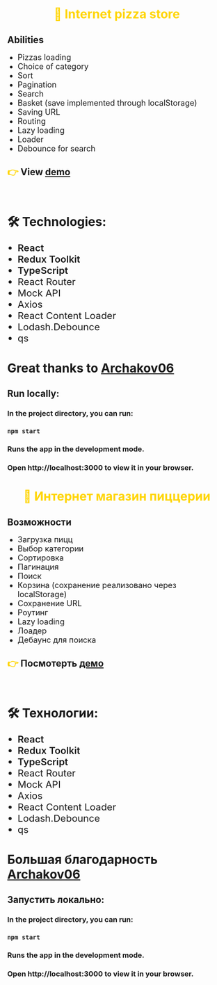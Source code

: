 <h1 style="color:#ffd500;" align="center">🍕 Internet pizza store</h1>

<h2> Abilities </h2>
<ul>
    <li style="font-size: 18px;">Pizzas loading</li>
    <li style="font-size: 18px;">Choice of category</li>
    <li style="font-size: 18px;">Sort</li>
    <li style="font-size: 18px;">Pagination</li>
    <li style="font-size: 18px;">Search</li>
    <li style="font-size: 18px;">Basket (save implemented through localStorage)</li>
    <li style="font-size: 18px;">Saving URL</li>
    <li style="font-size: 18px;">Routing</li>
    <li style="font-size: 18px;">Lazy loading</li>
    <li style="font-size: 18px;">Loader</li>
    <li style="font-size: 18px;">Debounce for search</li>
</ul>

<h2><span style="color:#ffd500;">👉</span> View <a href='https://yueuwu.github.io/pizza/'>demo</a></h2>
<br>
<h1>🛠️ Technologies:</h1>
<ul>
    <li style="font-size: 22px; font-weight: 600;">React</li>
    <li style="font-size: 22px; font-weight: 600;">Redux Toolkit</li>
    <li style="font-size: 22px; font-weight: 600;">TypeScript</li>
    <li style="font-size: 22px;">React Router</li>
    <li style="font-size: 22px;">Mock API</li>
    <li style="font-size: 22px;">Axios</li>
    <li style="font-size: 22px;">React Content Loader</li>
    <li style="font-size: 22px;">Lodash.Debounce</li>
    <li style="font-size: 22px;">qs</li>
</ul>

<h1>Great thanks to <a href="https://github.com/Archakov06">Archakov06</a></h1>

<h2>Run locally: </h2>

<h3>In the project directory, you can run:</h3>

### `npm start`

<h3>Runs the app in the development mode.</h3>
<h3>Open http://localhost:3000 to view it in your browser.</h3>


<h1 style="color:#ffd500;" align="center">🍕 Интернет магазин пиццерии</h1>

## Возможности

<ul>
    <li style="font-size: 18px;">Загрузка пицц</li>
    <li style="font-size: 18px;">Выбор категории</li>
    <li style="font-size: 18px;">Сортировка</li>
    <li style="font-size: 18px;">Пагинация</li>
    <li style="font-size: 18px;">Поиск</li>
    <li style="font-size: 18px;">Корзина (сохранение реализовано через localStorage)</li>
    <li style="font-size: 18px;">Сохранение URL</li>
    <li style="font-size: 18px;">Роутинг</li>
    <li style="font-size: 18px;">Lazy loading</li>
    <li style="font-size: 18px;">Лоадер</li>
    <li style="font-size: 18px;">Дебаунс для поиска</li>
</ul>

<h2><span style="color:#ffd500;">👉</span> Посмотерть <a href='https://yueuwu.github.io/pizza/'>демо</a></h2>
<br>
<h1>🛠️ Технологии:</h1>
<ul>
    <li style="font-size: 22px; font-weight: 600;">React</li>
    <li style="font-size: 22px; font-weight: 600;">Redux Toolkit</li>
    <li style="font-size: 22px; font-weight: 600;">TypeScript</li>
    <li style="font-size: 22px;">React Router</li>
    <li style="font-size: 22px;">Mock API</li>
    <li style="font-size: 22px;">Axios</li>
    <li style="font-size: 22px;">React Content Loader</li>
    <li style="font-size: 22px;">Lodash.Debounce</li>
    <li style="font-size: 22px;">qs</li>
</ul>

<h1>Большая благодарность <a href="https://github.com/Archakov06">Archakov06</a></h1>

<h2>Запустить локально: </h2>

<h3>In the project directory, you can run:</h3>

### `npm start`

<h3>Runs the app in the development mode.</h3>
<h3>Open http://localhost:3000 to view it in your browser.</h3>


